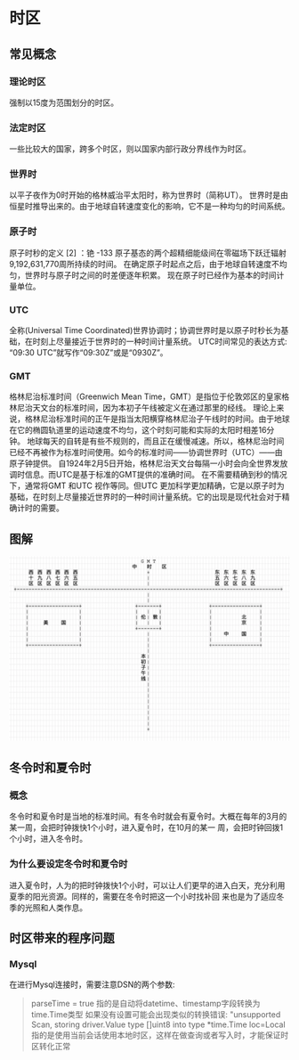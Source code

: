 # 时区
## 常见概念
### 理论时区
强制以15度为范围划分的时区。
### 法定时区
一些比较大的国家，跨多个时区，则以国家内部行政分界线作为时区。
### 世界时
以平子夜作为0时开始的格林威治平太阳时，称为世界时（简称UT）。
世界时是由恒星时推导出来的。由于地球自转速度变化的影响，它不是一种均匀的时间系统。
### 原子时
原子时秒的定义 [2]  ：铯 -133 原子基态的两个超精细能级间在零磁场下跃迁辐射9,192,631,770周所持续的时间。
在确定原子时起点之后，由于地球自转速度不均匀，世界时与原子时之间的时差便逐年积累。
现在原子时已经作为基本的时间计量单位。
### UTC
全称(Universal Time Coordinated)世界协调时；协调世界时是以原子时秒长为基础，在时刻上尽量接近于世界时的一种时间计量系统。
UTC时间常见的表达方式: “09:30 UTC”就写作“09:30Z”或是“0930Z”。
### GMT
格林尼治标准时间（Greenwich Mean Time，GMT）是指位于伦敦郊区的皇家格林尼治天文台的标准时间，因为本初子午线被定义在通过那里的经线。
理论上来说，格林尼治标准时间的正午是指当太阳横穿格林尼治子午线时的时间。由于地球在它的椭圆轨道里的运动速度不均匀，这个时刻可能和实际的太阳时相差16分钟。 地球每天的自转是有些不规则的，而且正在缓慢减速。所以，格林尼治时间已经不再被作为标准时间使用。如今的标准时间——协调世界时（UTC）——由原子钟提供。 自1924年2月5日开始，格林尼治天文台每隔一小时会向全世界发放调时信息。而UTC是基于标准的GMT提供的准确时间。
在不需要精确到秒的情况下，通常将GMT 和UTC 视作等同。但UTC 更加科学更加精确，它是以原子时为基础，在时刻上尽量接近世界时的一种时间计量系统。它的出现是现代社会对于精确计时的需要。

## 图解
![avatar](https://raw.githubusercontent.com/lj-211/article/master/res/asc-img/Part.03.B.TimeZone-word_timezone.png)
## 冬令时和夏令时
### 概念
冬令时和夏令时是当地的标准时间。有冬令时就会有夏令时。大概在每年的3月的某一周，会把时钟拨快1个小时，进入夏令时，在10月的某一
周，会把时钟回拨1个小时，进入冬令时。
### 为什么要设定冬令时和夏令时
进入夏令时，人为的把时钟拨快1个小时，可以让人们更早的进入白天，充分利用夏季的阳光资源。同样的，需要在冬令时把这一个小时找补回
来也是为了适应冬季的光照和人类作息。

## 时区带来的程序问题
### Mysql
在进行Mysql连接时，需要注意DSN的两个参数:

> parseTime = true 指的是自动将datetime、timestamp字段转换为time.Time类型
>   如果没有设置可能会出现类似的转换错误: "unsupported Scan, storing driver.Value type []uint8 into type *time.Time
> loc=Local 指的是使用当前会话使用本地时区，这样在做查询或者写入时，才能保证时区转化正常
